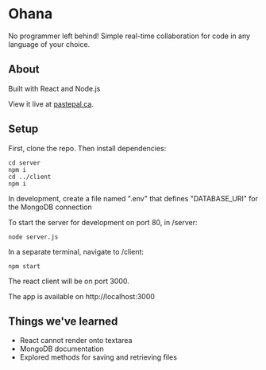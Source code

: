 # Ohana

No programmer left behind! Simple real-time collaboration for code in any language of your choice. 

## About

Built with React and Node.js  

View it live at [pastepal.ca](https://pastepal.ca).

## Setup
First, clone the repo. Then install dependencies:
```
cd server
npm i 
cd ../client
npm i 
```
In development, create a file named ".env" that defines "DATABASE_URI" for the MongoDB connection

To start the server for development on port 80, in /server:
```
node server.js
```
In a separate terminal, navigate to /client:
```
npm start
```
The react client will be on port 3000. 

The app is available on http://localhost:3000


## Things we've learned


- React cannot render onto textarea  
- MongoDB documentation  
- Explored methods for saving and retrieving files
